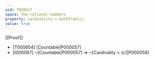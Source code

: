```yaml
---
uid: T020317
space: the-rational-numbers
property: cardinality-<-mathfrak(c)
value: true
---
```

[[Proof]]

* [T000654] [Countable|P000057]
* [I000067] ~[Countable|P000057] => ~[Cardinality < $\mathfrak(c)$|P000058]

